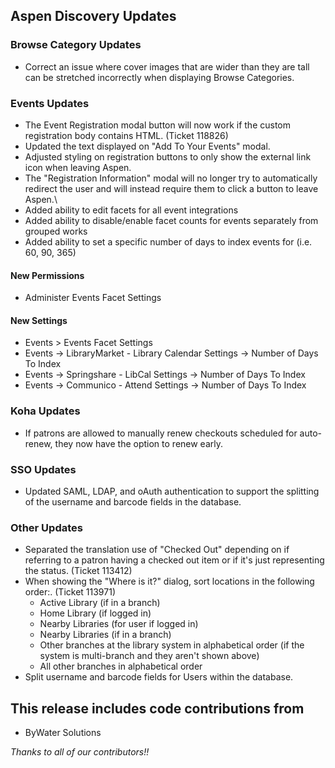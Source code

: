 ## Aspen Discovery Updates

### Browse Category Updates
- Correct an issue where cover images that are wider than they are tall can be stretched incorrectly when displaying Browse Categories.

### Events Updates
- The Event Registration modal button will now work if the custom registration body contains HTML. (Ticket 118826)
- Updated the text displayed on "Add To Your Events" modal.
- Adjusted styling on registration buttons to only show the external link icon when leaving Aspen.
- The "Registration Information" modal will no longer try to automatically redirect the user and will instead require them to click a button to leave Aspen.\
- Added ability to edit facets for all event integrations
- Added ability to disable/enable facet counts for events separately from grouped works
- Added ability to set a specific number of days to index events for (i.e. 60, 90, 365)

<div markdown="1" class="settings">

#### New Permissions
- Administer Events Facet Settings

#### New Settings
- Events > Events Facet Settings
- Events -> LibraryMarket - Library Calendar Settings -> Number of Days To Index
- Events -> Springshare - LibCal Settings -> Number of Days To Index
- Events -> Communico - Attend Settings -> Number of Days To Index
</div>


### Koha Updates
- If patrons are allowed to manually renew checkouts scheduled for auto-renew, they now have the option to renew early.

### SSO Updates
- Updated SAML, LDAP, and oAuth authentication to support the splitting of the username and barcode fields in the database.

### Other Updates
- Separated the translation use of "Checked Out" depending on if referring to a patron having a checked out item or if it's just representing the status. (Ticket 113412)
- When showing the "Where is it?" dialog, sort locations in the following order:. (Ticket 113971)
  - Active Library (if in a branch)
  - Home Library (if logged in)
  - Nearby Libraries (for user if logged in)
  - Nearby Libraries (if in a branch)
  - Other branches at the library system in alphabetical order (if the system is multi-branch and they aren't shown above)
  - All other branches in alphabetical order
- Split username and barcode fields for Users within the database.

## This release includes code contributions from
- ByWater Solutions

_Thanks to all of our contributors!!_